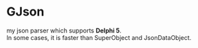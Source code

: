 # GJson
my json parser which supports **Delphi 5**.  
In some cases, it is faster than SuperObject and JsonDataObject.
